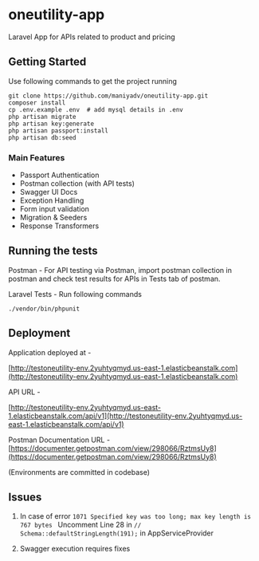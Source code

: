 # oneutility-app

Laravel App for APIs related to product and pricing

## Getting Started

Use following commands to get the project running

```$xslt
git clone https://github.com/maniyadv/oneutility-app.git
composer install
cp .env.example .env  # add mysql details in .env
php artisan migrate
php artisan key:generate
php artisan passport:install
php artisan db:seed
```


### Main Features

- Passport Authentication
- Postman collection (with API tests)
- Swagger UI Docs
- Exception Handling
- Form input validation
- Migration & Seeders
- Response Transformers


## Running the tests

Postman - For API testing via Postman, import postman collection in postman and check test
results for APIs in Tests tab of postman.

Laravel Tests - Run following commands

``
./vendor/bin/phpunit
``
 

## Deployment

Application deployed at -


[http://testoneutility-env.2yuhtyqmyd.us-east-1.elasticbeanstalk.com](http://testoneutility-env.2yuhtyqmyd.us-east-1.elasticbeanstalk.com)

API URL -

[http://testoneutility-env.2yuhtyqmyd.us-east-1.elasticbeanstalk.com/api/v1](http://testoneutility-env.2yuhtyqmyd.us-east-1.elasticbeanstalk.com/api/v1)


Postman Documentation URL -
[https://documenter.getpostman.com/view/298066/RztmsUy8](https://documenter.getpostman.com/view/298066/RztmsUy8)

(Environments are committed in codebase)

## Issues
1. In case of error
``1071 Specified key was too long; max key length is 767 bytes ``
Uncomment Line 28 in ``// Schema::defaultStringLength(191);`` in AppServiceProvider

2. Swagger execution requires fixes 
